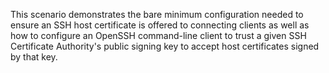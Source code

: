 This scenario demonstrates the bare minimum configuration needed to ensure an SSH host certificate is offered to connecting clients as well as how to configure an OpenSSH command-line client to trust a given SSH Certificate Authority's public signing key to accept host certificates signed by that key.
